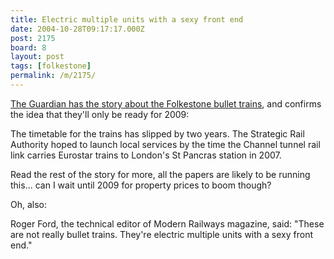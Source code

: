 ```yaml
---
title: Electric multiple units with a sexy front end
date: 2004-10-28T09:17:17.000Z
post: 2175
board: 8
layout: post
tags: [folkestone]
permalink: /m/2175/
---
```

<a href="http://www.guardian.co.uk/uk_news/story/0,3604,1337423,00.html">The Guardian has the story about the Folkestone bullet trains</a>, and confirms the idea that they'll only be ready for 2009:

The timetable for the trains has slipped by two years. The Strategic Rail Authority hoped to launch local services by the time the Channel tunnel rail link carries Eurostar trains to London's St Pancras station in 2007.

Read the rest of the story for more, all the papers are likely to be running this... can I wait until 2009 for property prices to boom though?

Oh, also:

Roger Ford, the technical editor of Modern Railways magazine, said: "These are not really bullet trains. They're electric multiple units with a sexy front end."
